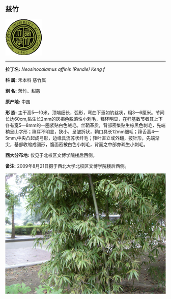 ## 慈竹

![西北大学校园网络植物志](JPG/nwu.gif)

---

**拉丁名:**  _Neosinocalamus affinis (Rendle) Keng f_

**科 属:** 禾本科 慈竹属

**别 名:** 茨竹、甜慈

**原产地:** 中国

**形  态:** 主干高5—10米，顶端细长，弧形，弯曲下垂如钓丝状，粗3—6厘米。节间长达60cm,贴生长2mm的灰褐色脱落性小刺毛，箨环明显，在秆基数节者其上下各有宽5—8mm的一圈紧贴白色绒毛。丝鞘革质，背部密集贴生棕黑色刺毛，先端稍呈山字形；箨耳不明显，狭小，呈皱折状，鞘口具长12mm细毛；箨舌高4—5mm,中央凸起成弓形，边缘具流苏状纤毛；箨叶直立或外翻，披针形，先端渐尖，基部收缩成圆形，腹面密被白色小刺毛，背面之中部亦疏生小刺毛。

**西大分布地:** 仅见于北校区文博学院楼后西侧。

**备注:** 2009年8月21日摄于西北大学北校区文博学院楼后西侧。

![慈竹](JPG/慈竹.JPG) 

